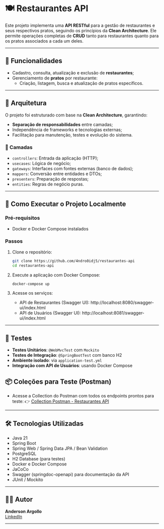 # 🍽️ Restaurantes API

Este projeto implementa uma **API RESTful** para a gestão de restaurantes e seus respectivos pratos, seguindo os princípios da **Clean Architecture**. Ele permite operações completas de **CRUD** tanto para restaurantes quanto para os pratos associados a cada um deles.

---

## 📌 Funcionalidades

- Cadastro, consulta, atualização e exclusão de **restaurantes**;
- Gerenciamento de **pratos** por restaurante:
  - Criação, listagem, busca e atualização de pratos específicos.

---

## 🧠 Arquitetura

O projeto foi estruturado com base na **Clean Architecture**, garantindo:
- **Separação de responsabilidades** entre camadas;
- Independência de frameworks e tecnologias externas;
- Facilitação para manutenção, testes e evolução do sistema.

### 📂 Camadas

- `controllers`: Entrada da aplicação (HTTP);
- `usecases`: Lógica de negócio;
- `gateways`: Interfaces com fontes externas (banco de dados);
- `mappers`: Conversão entre entidades e DTOs;
- `presenters`: Preparação de respostas;
- `entities`: Regras de negócio puras.

---

## 🚀 Como Executar o Projeto Localmente

### Pré-requisitos
- Docker e Docker Compose instalados

### Passos

1. Clone o repositório:
   ```bash
   git clone https://github.com/4ndro0idj5/restaurantes-api
   cd restaurantes-api
   ```

2. Execute a aplicação com Docker Compose:
   ```bash
   docker-compose up
   ```

3. Acesse os serviços:
    - API de Restaurantes (Swagger UI): http://localhost:8080/swagger-ui/index.html
    - API de Usuários (Swagger UI): http://localhost:8081/swagger-ui/index.html

---

## 🧪 Testes

- **Testes Unitários**: `@WebMvcTest` com `Mockito`
- **Testes de Integração**: `@SpringBootTest` com banco H2
- **Ambiente isolado**: via `application-test.yml`
- **Integração com API de Usuários**: usando Docker Compose



## 📦 Coleções para Teste (Postman)

- Acesse a Collection do Postman com todos os endpoints prontos para teste:
  👉 [Collection Postman - Restaurantes API](https://www.postman.com/api-team-5046/workspace/restaurantes-api/collection/41367352-fa4d9251-a533-4ed9-b9c8-0bc03328acc9?action=share&source=copy-link&creator=41367352)

---

## 🛠️ Tecnologias Utilizadas

- Java 21
- Spring Boot
- Spring Web / Spring Data JPA / Bean Validation
- PostgreSQL
- H2 Database (para testes)
- Docker e Docker Compose
- JaCoCo
- Swagger (springdoc-openapi) para documentação da API
- JUnit / Mockito

---

## 🙋‍♂️ Autor

**Anderson Argollo**  
[LinkedIn](www.linkedin.com/in/andersonlargollo) 

---

